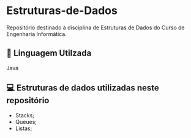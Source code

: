 # Estruturas-de-Dados
Repositório destinado à disciplina de Estruturas de Dados do Curso de Engenharia Informática.

## 🚀 Linguagem Utilzada
Java

## 💻 Estruturas de dados utilizadas neste repositório
* Stacks;
* Queues;
* Listas;


